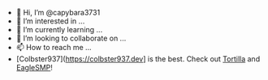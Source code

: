 - 👋 Hi, I’m @capybara3731
- 👀 I’m interested in ...
- 🌱 I’m currently learning ...
- 💞️ I’m looking to collaborate on ...
- 📫 How to reach me ...
- [Colbster937](https://colbster937.dev] is the best. Check out [Tortilla](https://tortillagames.org) and [EagleSMP](https://eaglesmp.org)!

<!---
capybara3731/capybara3731 is a ✨ special ✨ repository because its `README.md` (this file) appears on your GitHub profile.
You can click the Preview link to take a look at your changes.
--->
